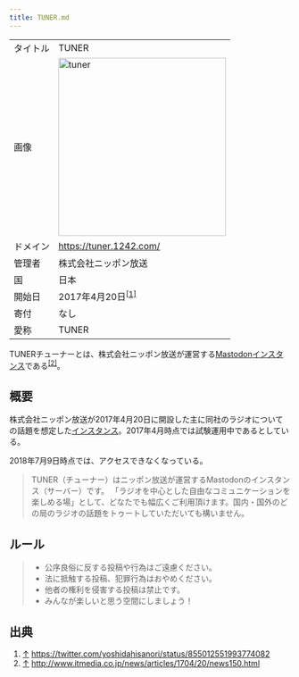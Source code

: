```yaml
---
title: TUNER.md
---
```

<div>

|          |                                                                                                                                                                                                                                                  |
|----------|--------------------------------------------------------------------------------------------------------------------------------------------------------------------------------------------------------------------------------------------------|
| タイトル | TUNER                                                                                                                                                                                                                                            |
| 画像     | [<img src="/images/thumb/5/5b/Tuner.png/300px-Tuner.png" srcset="/images/thumb/5/5b/Tuner.png/450px-Tuner.png 1.5x, /images/5/5b/Tuner.png 2x" width="300" height="319" alt="tuner" />](/%E3%83%95%E3%82%A1%E3%82%A4%E3%83%AB:Tuner.png "tuner") |
| ドメイン | <a href="https://tuner.1242.com/" rel="nofollow">https://tuner.1242.com/</a>                                                                                                                                                                     |
| 管理者   | 株式会社ニッポン放送                                                                                                                                                                                                                             |
| 国       | 日本                                                                                                                                                                                                                                             |
| 開始日   | 2017年4月20日<sup>[\[1\]](#cite_note-1)</sup>                                                                                                                                                                                                    |
| 寄付     | なし                                                                                                                                                                                                                                             |
| 愛称     | TUNER                                                                                                                                                                                                                                            |

TUNERチューナーとは、株式会社ニッポン放送が運営する[Mastodon](/%E3%83%9E%E3%82%B9%E3%83%88%E3%83%89%E3%83%B3 "マストドン")[インスタンス](/%E3%82%A4%E3%83%B3%E3%82%B9%E3%82%BF%E3%83%B3%E3%82%B9 "インスタンス")である<sup>[\[2\]](#cite_note-2)</sup>。

## 概要

株式会社ニッポン放送が2017年4月20日に開設した主に同社のラジオについての話題を想定した[インスタンス](/%E3%82%A4%E3%83%B3%E3%82%B9%E3%82%BF%E3%83%B3%E3%82%B9 "インスタンス")。2017年4月時点では試験運用中であるとしている。

2018年7月9日時点では、アクセスできなくなっている。

> TUNER（チューナー）はニッポン放送が運営するMastodonのインスタンス（サーバー）です。 「ラジオを中心とした自由なコミュニケーションを楽しめる場」として、どなたでも幅広くご利用頂けます。国内・国外のどの局のラジオの話題をトゥートしていただいても構いません。

## ルール

> -   公序良俗に反する投稿や行為はご遠慮ください。
> -   法に抵触する投稿、犯罪行為はおやめください。
> -   他者の権利を侵害する投稿は禁止です。
> -   みんなが楽しいと思う空間にしましょう！

## 出典

<div>

1.  [↑](#cite_ref-1) <a href="https://twitter.com/yoshidahisanori/status/855012551993774082" rel="nofollow">https://twitter.com/yoshidahisanori/status/855012551993774082</a>
2.  [↑](#cite_ref-2) <a href="http://www.itmedia.co.jp/news/articles/1704/20/news150.html" rel="nofollow">http://www.itmedia.co.jp/news/articles/1704/20/news150.html</a>

</div>

</div>
